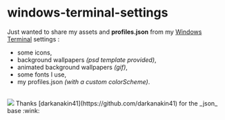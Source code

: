 # windows-terminal-settings  
Just wanted to share my assets and **profiles.json** from my [Windows Terminal](https://github.com/microsoft/terminal/) settings :  
  
- some icons,  
- background wallpapers _(psd template provided)_,  
- animated background wallpapers _(gif)_,  
- some fonts I use,  
- my profiles.json _(with a custom colorScheme)_.  
<br>
<img src="https://i.ibb.co/72qtx0v/git-img-wts.png">
Thanks [darkanakin41](https://github.com/darkanakin41) for the _json_ base :wink: